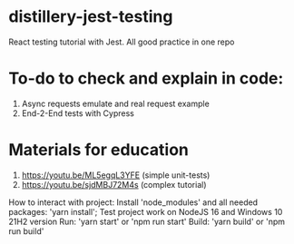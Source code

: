 # distillery-jest-testing
React testing tutorial with Jest. All good practice in one repo

# To-do to check and explain in code:
1. Async requests emulate and real request example
2. End-2-End tests with Cypress

# Materials for education
1. https://youtu.be/ML5egqL3YFE (simple unit-tests)
2. https://youtu.be/sjdMBJ72M4s (complex tutorial)

How to interact with project:
Install 'node_modules' and all needed packages: 'yarn install';
Test project work on NodeJS 16 and Windows 10 21H2 version
Run: 'yarn start' or 'npm run start'
Build: 'yarn build' or 'npm run build'